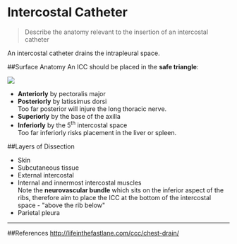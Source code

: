 # Intercostal Catheter
> Describe the anatomy relevant to the insertion of an intercostal catheter

An intercostal catheter drains the intrapleural space.

##Surface Anatomy
An ICC should be placed in the **safe triangle**:

![](http://www.oxfordmedicaleducation.com/wp-content/uploads/2014/11/Chest-drain-safe-triangle.png)

* **Anteriorly** by pectoralis major
* **Posteriorly** by latissimus dorsi  
    Too far posterior will injure the long thoracic nerve.
* **Superiorly** by the base of the axilla
* **Inferiorly** by the 5<sup>th</sup> intercostal space  
    Too far inferiorly risks placement in the liver or spleen.

##Layers of Dissection
* Skin
* Subcutaneous tissue
* External intercostal
* Internal and innermost intercostal muscles  
  Note the **neurovascular bundle** which sits on the inferior aspect of the ribs, therefore aim to place the ICC at the bottom of the intercostal space - "above the rib below"
* Parietal pleura


---
##References
http://lifeinthefastlane.com/ccc/chest-drain/